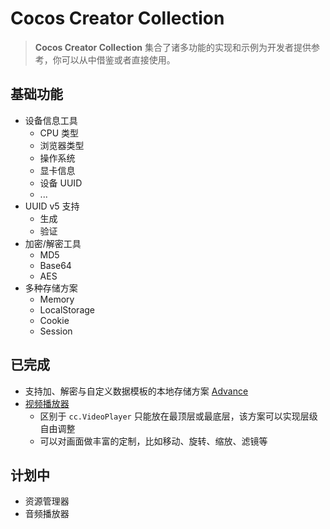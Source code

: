 # Cocos Creator Collection

> **Cocos Creator Collection** 集合了诸多功能的实现和示例为开发者提供参考，你可以从中借鉴或者直接使用。

## 基础功能

- 设备信息工具
  - CPU 类型
  - 浏览器类型
  - 操作系统
  - 显卡信息
  - 设备 UUID
  - ...
- UUID v5 支持
  - 生成
  - 验证
- 加密/解密工具
  - MD5
  - Base64
  - AES
- 多种存储方案
  - Memory
  - LocalStorage
  - Cookie
  - Session

## 已完成

- 支持加、解密与自定义数据模板的本地存储方案 [Advance](./assets/scripts/supports/storage/advance.ts)
- [视频播放器](./doc/video-player.md)
  - 区别于 `cc.VideoPlayer` 只能放在最顶层或最底层，该方案可以实现层级自由调整
  - 可以对画面做丰富的定制，比如移动、旋转、缩放、滤镜等

## 计划中

- 资源管理器
- 音频播放器
